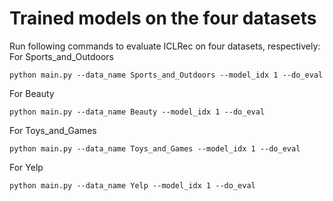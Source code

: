 
#  Trained models on the four datasets

Run following commands to evaluate ICLRec on four datasets, respectively:
For Sports_and_Outdoors
```
python main.py --data_name Sports_and_Outdoors --model_idx 1 --do_eval
```

For Beauty

```
python main.py --data_name Beauty --model_idx 1 --do_eval
```

For Toys_and_Games

```
python main.py --data_name Toys_and_Games --model_idx 1 --do_eval
```

For Yelp

```
python main.py --data_name Yelp --model_idx 1 --do_eval
```
